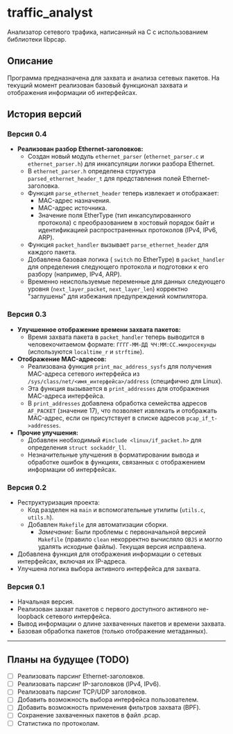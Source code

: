 # traffic_analyst

Анализатор сетевого трафика, написанный на C с использованием библиотеки libpcap.

## Описание

Программа предназначена для захвата и анализа сетевых пакетов. 
На текущий момент реализован базовый функционал захвата и отображения информации об интерфейсах.

## История версий
### Версия 0.4
*   **Реализован разбор Ethernet-заголовков:**
    *   Создан новый модуль `ethernet_parser` (`ethernet_parser.c` и `ethernet_parser.h`) для инкапсуляции логики разбора Ethernet.
    *   В `ethernet_parser.h` определена структура `parsed_ethernet_header_t` для представления полей Ethernet-заголовка.
    *   Функция `parse_ethernet_header` теперь извлекает и отображает:
        *   MAC-адрес назначения.
        *   MAC-адрес источника.
        *   Значение поля EtherType (тип инкапсулированного протокола) с преобразованием в хостовый порядок байт и идентификацией распространенных протоколов (IPv4, IPv6, ARP).
    *   Функция `packet_handler` вызывает `parse_ethernet_header` для каждого пакета.
    *   Добавлена базовая логика ( `switch` по EtherType) в `packet_handler` для определения следующего протокола и подготовки к его разбору (например, IPv4, ARP).
    *   Временно неиспользуемые переменные для данных следующего уровня (`next_layer_packet`, `next_layer_len`) корректно "заглушены" для избежания предупреждений компилятора.
### Версия 0.3 
*   **Улучшенное отображение времени захвата пакетов:**
    *   Время захвата пакета в `packet_handler` теперь выводится в человекочитаемом формате: `ГГГГ-ММ-ДД ЧЧ:ММ:СС.микросекунды` (используются `localtime_r` и `strftime`).
*   **Отображение MAC-адресов:**
    *   Реализована функция `print_mac_address_sysfs` для получения MAC-адреса сетевого интерфейса из `/sys/class/net/<имя_интерфейса>/address` (специфично для Linux).
    *   Эта функция вызывается в `print_addresses` для отображения MAC-адреса интерфейса.
    *   В `print_addresses` добавлена обработка семейства адресов `AF_PACKET` (значение 17), что позволяет извлекать и отображать MAC-адрес, если он присутствует в списке адресов `pcap_if_t->addresses`.
*   **Прочие улучшения:**
    *   Добавлен необходимый `#include <linux/if_packet.h>` для определения `struct sockaddr_ll`.
    *   Незначительные улучшения в форматировании вывода и обработке ошибок в функциях, связанных с отображением информации об интерфейсах.

### Версия 0.2 
*   Реструктуризация проекта:
    *   Код разделен на `main` и вспомогательные утилиты (`utils.c`, `utils.h`).
    *   Добавлен `Makefile` для автоматизации сборки.
        *   *Замечание:* Были проблемы с первоначальной версией `Makefile` (правило `clean` некорректно вычисляло `OBJS` и могло удалять исходные файлы). Текущая версия исправлена.
*   Добавлена функция для отображения информации о сетевых интерфейсах, включая их IP-адреса.
*   Улучшена логика выбора активного интерфейса для захвата.

### Версия 0.1 
*   Начальная версия.
*   Реализован захват пакетов с первого доступного активного не-loopback сетевого интерфейса.
*   Вывод информации о длине захваченных пакетов и времени захвата.
*   Базовая обработка пакетов (только отображение метаданных).

---

## Планы на будущее (TODO)

*   [ ] Реализовать парсинг Ethernet-заголовков.
*   [ ] Реализовать парсинг IP-заголовков (IPv4, IPv6).
*   [ ] Реализовать парсинг TCP/UDP заголовков.
*   [ ] Добавить возможность выбора интерфейса пользователем.
*   [ ] Добавить возможность применения фильтров захвата (BPF).
*   [ ] Сохранение захваченных пакетов в файл .pcap.
*   [ ] Статистика по протоколам.
